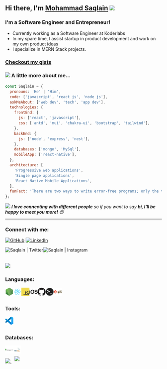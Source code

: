 ## Hi there, I'm [Mohammad Saqlain][website] ![](https://github.com/egonelbre/gophers/blob/master/animation/2bit-sprite/run.gif)

### I'm a Software Engineer and Entrepreneur!

- Currently working as a Software Engineer at Koderlabs
- In my spare time, I assist startup in product development and work on my own product ideas
- I specialize in MERN Stack projects.

### [Checkout my gists][gist]

### <img src="https://media.giphy.com/media/VgCDAzcKvsR6OM0uWg/giphy.gif" width="50"> A little more about me...

```javascript
const Saqlain = {
  pronouns: 'He' | 'Him',
  code: ['javascript', 'react js', 'node js'],
  askMeAbout: ['web dev', 'tech', 'app dev'],
  technologies: {
    frontEnd: {
      js: ['react', 'javascript'],
      css: ['antd', 'mui', 'chakra-ui', 'bootstrap', 'tailwind'],
    },
    backEnd: {
      js: ['node', 'express', 'nest'],
    },
    databases: ['mongo', 'MySql'],
    mobileApp: ['react-native'],
  },
  architecture: [
    'Progressive web applications',
    'Single page applications',
    'React Native Mobile Applications',
  ],
  funFact: 'There are two ways to write error-free programs; only the third one works',
};
```

<img src="https://media.giphy.com/media/LnQjpWaON8nhr21vNW/giphy.gif" width="60"> <em><b>I love connecting with different people</b> so if you want to say <b>hi, I'll be happy to meet you more!</b> 😊</em>

---

### Connect with me:

<a title="Github" href="https://github.com/saqlain110"><img src="https://img.shields.io/github/followers/saqlain110.svg?label=GitHub&style=social" alt="GitHub"></a>
<a title="LinkedIn" href="https://www.linkedin.com/in/mohammad-saqlain-ali/"><img src="https://img.shields.io/badge/LinkedIn--_.svg?style=social&logo=linkedin" alt="LinkedIn"></a>

[<img align="left" alt="Saqlain | Twitter" src="https://img.shields.io/badge/twitter-%231DA1F2.svg?&style=for-the-badge&logo=twitter&logoColor=white" />][twitter]
[<img align="left" alt="Saqlain | Instagram" src="https://img.shields.io/badge/instagram-%23E4405F.svg?&style=for-the-badge&logo=instagram&logoColor=white" />][instagram]
<br />
<br />
<br />
![](https://github.com/egonelbre/gophers/blob/master/.thumb/animation/2bit-sprite/demo.gif)
<br />

### Languages:

<img title="NodeJS" align="left" alt="Node JS" width="26px" src="https://raw.githubusercontent.com/github/explore/80688e429a7d4ef2fca1e82350fe8e3517d3494d/topics/nodejs/nodejs.png" />
<img title="ReactJS" align="left" alt="React JS" width="26px" src="https://raw.githubusercontent.com/github/explore/80688e429a7d4ef2fca1e82350fe8e3517d3494d/topics/react/react.png" />
<img title="Javascript" align="left" alt="JavaScript" width="26px" src="https://raw.githubusercontent.com/github/explore/80688e429a7d4ef2fca1e82350fe8e3517d3494d/topics/javascript/javascript.png" />
<img title="iOS" align="left" alt="iOS" width="26px" src="https://raw.githubusercontent.com/github/explore/80688e429a7d4ef2fca1e82350fe8e3517d3494d/topics/ios/ios.png" />
<img title="Github" align="left" alt="GitHub" width="26px" src="https://raw.githubusercontent.com/github/explore/78df643247d429f6cc873026c0622819ad797942/topics/github/github.png" />
<img title="HTML5" align="left" alt="HTML5" width="26px" src="https://raw.githubusercontent.com/github/explore/80688e429a7d4ef2fca1e82350fe8e3517d3494d/topics/terminal/terminal.png" />
<img title="Git" align="left" alt="Git" width="26px" src="https://raw.githubusercontent.com/github/explore/80688e429a7d4ef2fca1e82350fe8e3517d3494d/topics/git/git.png" />

<br />
<br />

### Tools:

<img title="Visual Studio Code" align="left" alt="Visual Studio Code" width="26px" src="https://raw.githubusercontent.com/github/explore/80688e429a7d4ef2fca1e82350fe8e3517d3494d/topics/visual-studio-code/visual-studio-code.png" />

<br />
<br />

### Databases:

<img title="MongoDB" align="left" alt="MongoDB" width="26px" src="https://raw.githubusercontent.com/github/explore/80688e429a7d4ef2fca1e82350fe8e3517d3494d/topics/mongodb/mongodb.png" />
<img title="MySQL" align="left" alt="MySQL" width="26px" src="https://raw.githubusercontent.com/github/explore/80688e429a7d4ef2fca1e82350fe8e3517d3494d/topics/mysql/mysql.png" />

<br />
<br />

<a href="https://github.com/saqlain110">
  <img height="180em" style="max-width:45%;" src="https://github-readme-stats.vercel.app/api?username=saqlain110&theme=buefy&show_icons=true" />
  <img height="180em" style="max-width:45%;margin: 0 0 7px 10px;" src="https://github-readme-stats.vercel.app/api/top-langs/?username=saqlain110&theme=buefy&layout=compact&hide=html,css,hack,ags%20script" />
</a>

[website]: https://mohammadsaqlain.netlify.app/
[twitter]: https://twitter.com/saqlain110
[instagram]: https://instagram.com/saqlain110
[gist]: https://gist.github.com/saqlain110
